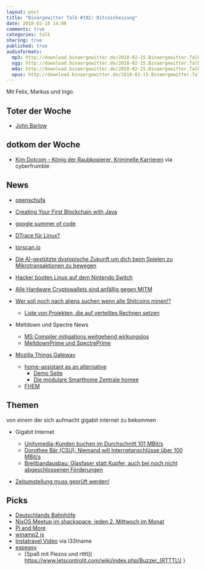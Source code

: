 ```yaml
---
layout: post
title: "Binärgewitter Talk #192: Bitcoinheizung"
date: 2018-02-16 14:00
comments: true
categories: talk
sharing: true
published: true
audioformats:
  mp3: http://download.binaergewitter.de/2018-02-15.Binaergewitter.Talk.192.mp3
  ogg: http://download.binaergewitter.de/2018-02-15.Binaergewitter.Talk.192.ogg
  m4a: http://download.binaergewitter.de/2018-02-15.Binaergewitter.Talk.192.m4a
  opus: http://download.binaergewitter.de/2018-02-15.Binaergewitter.Talk.192.opus
---
```

Mit Felix, Markus und Ingo.

## Toter der Woche
- [John Barlow](https://www.eff.org/de/deeplinks/2018/02/john-perry-barlow-internet-pioneer-1947-2018 )


## dotkom der Woche
- [Kim Dotcom - König der Raubkopierer, Kriminelle Karrieren](https://www.zdf.de/dokumentation/zdfinfo-doku/kimdotcom-102.html ) via cyberfrumble

## News
- [openschufa]( https://www.startnext.com/openschufa )
- [Creating Your First Blockchain with Java](https://medium.com/programmers-blockchain/create-simple-blockchain-java-tutorial-from-scratch-6eeed3cb03fa)
- [google summer of code](https://www.heise.de/developer/meldung/Google-veroeffentlicht-Liste-der-Mentoren-fuer-den-Summer-of-Code-3966527.html )
- [DTrace für Linux?]( https://www.pro-linux.de/news/1/25611/kommt-dtrace-f%C3%BCr-den-linux-kernel.html )
- [torscan.io]( http://www.torscan.io/ )
- [Die AI-gestützte dystopische Zukunft um dich beim Spielen zu Mikrotransaktionen zu bewegen]( 
https://www.techpowerup.com/240655/leaked-ai-powered-game-revenue-model-paper-foretells-a-dystopian-nightmare )
- [Hacker booten Linux auf dem Nintendo Switch]( https://www.heise.de/security/meldung/Hacker-booten-Linux-auf-Nintendo-Switch-3965171.html )
- [Alle Hardware Cryptowallets sind anfällig gegen MITM]( https://www.hackread.com/all-ledger-hardware-wallet-vulnerable-to-man-in-the-middle-attack/ )
- [Wer soll noch nach aliens suchen wenn alle Shitcoins minen!?]( 
http://rss.slashdot.org/~r/Slashdot/slashdot/~3/aZtNKlAKuAI/cryptocurrency-miners-are-limiting-the-search-for-alien-life-now )
  * [Liste von Projekten, die auf verteiltes Rechnen setzen]( https://de.wikipedia.org/wiki/Liste_der_Projekte_verteilten_Rechnens)
- Meltdown und Spectre News
  * [MS Compiler mitigations weitgehend wirkungslos]( 
https://www.heise.de/security/meldung/Meltdown-Spectre-Microsofts-Compiler-Fix-weitgehend-wirkungslos-3970815.html )
  * [MeltdownPrime und SpectrePrime]( https://gizmodo.com/researchers-find-new-ways-to-exploit-meltdown-and-spect-1823020029 )
  
- [Mozilla Things Gateway]( https://hacks.mozilla.org/2018/02/how-to-build-your-own-private-smart-home-with-a-raspberry-pi-and-mozillas-things-gateway/ )
  * [home-assistant as an alternative](hass.io)
    - [Demo Seite]( https://home-assistant.io/demo/ )
    - [Die modulare Smarthome Zentrale homee](https://hom.ee/ )
  * [FHEM](https://fhem.de)

## Themen
von einem der sich aufmacht gigabit internet zu bekommen

- Gigabit Internet
  * [Unitymedia-Kunden buchen im Durchschnitt 101 MBit/s](https://www.golem.de/news/tv-kabelnetz-unitymedia-kunden-buchen-im-durchschnitt-101-mbit-s-1802-132798.html)
  * [Dorothee Bär (CSU): Niemand will Internetanschlüsse über 100 MBit/s](https://www.giga.de/extra/netzkultur/news/csu-politikerin-niemand-will-internetanschluesse-ueber-100-mbit-s/)
  * [Breitbandausbau: Glasfaser statt Kupfer, auch bei noch nicht abgeschlossenen Förderungen](https://www.heise.de/newsticker/meldung/Breitbandausbau-Glasfaser-statt-Kupfer-auch-bei-noch-nicht-abgeschlossenen-Foerderungen-3968835.html)

- [Zeitumstellung muss geprüft werden!]( 
https://www.shz.de/deutschland-welt/politik/ende-der-zeitumstellung-eu-parlament-stimmt-fuer-pruefung-id19029111-amp.html?r=wa )

## Picks
- [Deutschlands Bahnhöfe](http://www.deutschlands-bahnhoefe.de/ )
- [NixOS Meetup im shackspace, jeden 2. Mittwoch im Monat]( https://hackmd.shackspace.de/NixOS-meetup )
- [Pi and More](https://piandmore.de/de/next/programm )
- [winamp2 js]( https://jordaneldredge.com/projects/winamp2-js/ )
- [Instatravel Video](https://vimeo.com/253334732 ) via l33tname
- [espeasy]( https://www.letscontrolit.com/wiki/index.php/ESPEasy )
  - [Spaß mit Piezos und rtttl]( https://www.letscontrolit.com/wiki/index.php/Buzzer_(RTTTL\) )
